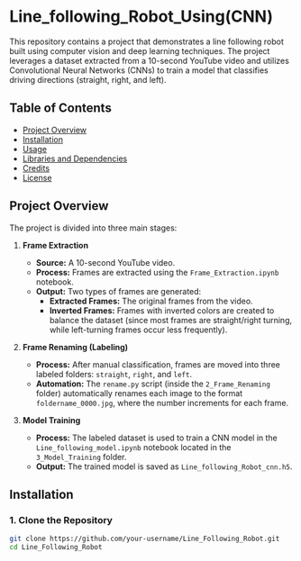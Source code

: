 # Line_following_Robot_Using(CNN)
This repository contains a project that demonstrates a line following robot built using computer vision and deep learning techniques. The project leverages a dataset extracted from a 10-second YouTube video and utilizes Convolutional Neural Networks (CNNs) to train a model that classifies driving directions (straight, right, and left).

## Table of Contents

- [Project Overview](#project-overview)
- [Installation](#installation)
- [Usage](#usage)
- [Libraries and Dependencies](#libraries-and-dependencies)
- [Credits](#credits)
- [License](#license)

## Project Overview

The project is divided into three main stages:

1. **Frame Extraction**  
   - **Source:** A 10-second YouTube video.
   - **Process:** Frames are extracted using the `Frame_Extraction.ipynb` notebook.
   - **Output:** Two types of frames are generated:
     - **Extracted Frames:** The original frames from the video.
     - **Inverted Frames:** Frames with inverted colors are created to balance the dataset (since most frames are straight/right turning, while left-turning frames occur less frequently).

2. **Frame Renaming (Labeling)**  
   - **Process:** After manual classification, frames are moved into three labeled folders: `straight`, `right`, and `left`.
   - **Automation:** The `rename.py` script (inside the `2_Frame_Renaming` folder) automatically renames each image to the format `foldername_0000.jpg`, where the number increments for each frame.

3. **Model Training**  
   - **Process:** The labeled dataset is used to train a CNN model in the `Line_following_model.ipynb` notebook located in the `3_Model_Training` folder.
   - **Output:** The trained model is saved as `Line_following_Robot_cnn.h5`.

## **Installation**  
### **1. Clone the Repository**  
```bash
git clone https://github.com/your-username/Line_Following_Robot.git
cd Line_Following_Robot
